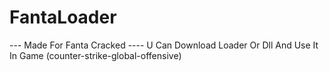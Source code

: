 # FantaLoader
--- Made For Fanta Cracked ---- U Can Download Loader Or Dll And Use It In Game (counter-strike-global-offensive)
